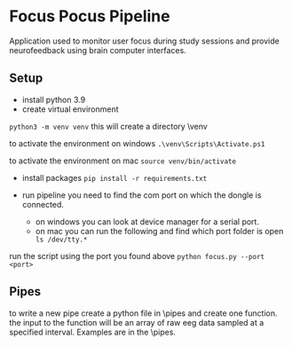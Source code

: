 # Focus Pocus Pipeline

Application used to monitor user focus during study sessions and provide neurofeedback using brain computer interfaces.

## Setup
- install python 3.9
- create virtual environment

`python3 -m venv venv`
this will create a directory \venv

to activate the environment on windows
`.\venv\Scripts\Activate.ps1`

to activate the environment on mac
`source venv/bin/activate`

- install packages
`pip install -r requirements.txt`

- run pipeline
you need to find the com port on which the dongle is connected. 
    - on windows you can look at device manager for a serial port. 
    - on mac you can run the following and find which port folder is open
    ` ls /dev/tty.*`

run the script using the port you found above
`python focus.py --port <port>`

## Pipes
to write a new pipe create a python file in \pipes and create one function. the input to the function will be an array of raw eeg data sampled at a specified interval. Examples are in the \pipes.




